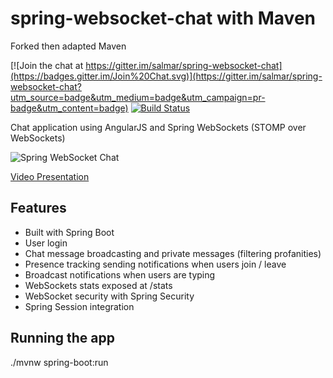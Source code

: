 spring-websocket-chat with Maven
=====================

Forked then adapted Maven

[![Join the chat at https://gitter.im/salmar/spring-websocket-chat](https://badges.gitter.im/Join%20Chat.svg)](https://gitter.im/salmar/spring-websocket-chat?utm_source=badge&utm_medium=badge&utm_campaign=pr-badge&utm_content=badge)
[![Build Status](https://travis-ci.org/salmar/spring-websocket-chat.svg?branch=master)](https://travis-ci.org/salmar/spring-websocket-chat)

Chat application using AngularJS and Spring WebSockets (STOMP over WebSockets)


![Spring WebSocket Chat](http://www.sergialmar.com/wp-content/uploads/2014/09/spring-websocket-chat-room.png "Spring WebSocket Chat")

[Video Presentation](https://www.infoq.com/presentations/spring-4-websockets/)

## Features
- Built with Spring Boot
- User login
- Chat message broadcasting and private messages (filtering profanities)
- Presence tracking sending notifications when users join / leave
- Broadcast notifications when users are typing
- WebSockets stats exposed at /stats
- WebSocket security with Spring Security
- Spring Session integration

## Running the app
 ./mvnw spring-boot:run